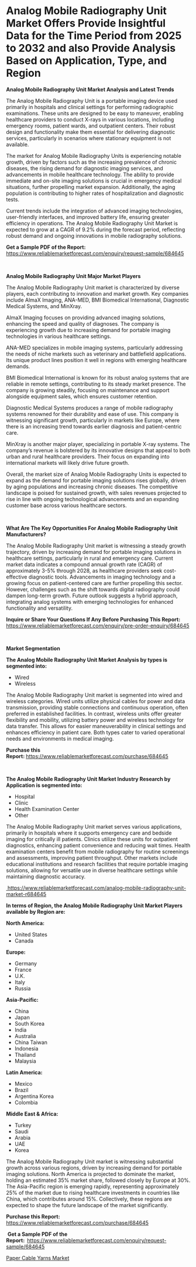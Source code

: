 <p><h1>Analog Mobile Radiography Unit Market Offers Provide Insightful Data for the Time Period from 2025 to 2032 and also Provide Analysis Based on Application, Type, and Region</h1></p><p><strong>Analog Mobile Radiography Unit Market Analysis and Latest Trends</strong></p>
<p><p>The Analog Mobile Radiography Unit is a portable imaging device used primarily in hospitals and clinical settings for performing radiographic examinations. These units are designed to be easy to maneuver, enabling healthcare providers to conduct X-rays in various locations, including emergency rooms, patient wards, and outpatient centers. Their robust design and functionality make them essential for delivering diagnostic services, particularly in scenarios where stationary equipment is not available.</p><p>The market for Analog Mobile Radiography Units is experiencing notable growth, driven by factors such as the increasing prevalence of chronic diseases, the rising demand for diagnostic imaging services, and advancements in mobile healthcare technology. The ability to provide immediate and on-site imaging solutions is crucial in emergency medical situations, further propelling market expansion. Additionally, the aging population is contributing to higher rates of hospitalization and diagnostic tests.</p><p>Current trends include the integration of advanced imaging technologies, user-friendly interfaces, and improved battery life, ensuring greater efficiency in operations. The Analog Mobile Radiography Unit Market is expected to grow at a CAGR of 9.2% during the forecast period, reflecting robust demand and ongoing innovations in mobile radiography solutions.</p></p>
<p><strong>Get a Sample PDF of the Report:&nbsp;</strong> <a href="https://www.reliablemarketforecast.com/enquiry/request-sample/684645?utm_campaign=2875&utm_medium=2&utm_source=Github&utm_content=ia&utm_term=29032025&utm_id=analog-mobile-radiography-unit">https://www.reliablemarketforecast.com/enquiry/request-sample/684645</a></p>
<p>&nbsp;</p>
<p><strong>Analog Mobile Radiography Unit Major Market Players</strong></p>
<p><p>The Analog Mobile Radiography Unit market is characterized by diverse players, each contributing to innovation and market growth. Key companies include AlmaX Imaging, ANA-MED, BMI Biomedical International, Diagnostic Medical Systems, and MinXray. </p><p>AlmaX Imaging focuses on providing advanced imaging solutions, enhancing the speed and quality of diagnoses. The company is experiencing growth due to increasing demand for portable imaging technologies in various healthcare settings.</p><p>ANA-MED specializes in mobile imaging systems, particularly addressing the needs of niche markets such as veterinary and battlefield applications. Its unique product lines position it well in regions with emerging healthcare demands.</p><p>BMI Biomedical International is known for its robust analog systems that are reliable in remote settings, contributing to its steady market presence. The company is growing steadily, focusing on maintenance and support alongside equipment sales, which ensures customer retention.</p><p>Diagnostic Medical Systems produces a range of mobile radiography systems renowned for their durability and ease of use. This company is witnessing significant growth, particularly in markets like Europe, where there is an increasing trend towards earlier diagnosis and patient-centric care.</p><p>MinXray is another major player, specializing in portable X-ray systems. The company’s revenue is bolstered by its innovative designs that appeal to both urban and rural healthcare providers. Their focus on expanding into international markets will likely drive future growth.</p><p>Overall, the market size of Analog Mobile Radiography Units is expected to expand as the demand for portable imaging solutions rises globally, driven by aging populations and increasing chronic diseases. The competitive landscape is poised for sustained growth, with sales revenues projected to rise in line with ongoing technological advancements and an expanding customer base across various healthcare sectors.</p></p>
<p>&nbsp;</p>
<p><strong>What Are The Key Opportunities For Analog Mobile Radiography Unit Manufacturers?</strong></p>
<p><p>The Analog Mobile Radiography Unit market is witnessing a steady growth trajectory, driven by increasing demand for portable imaging solutions in healthcare settings, particularly in rural and emergency care. Current market data indicates a compound annual growth rate (CAGR) of approximately 3-5% through 2028, as healthcare providers seek cost-effective diagnostic tools. Advancements in imaging technology and a growing focus on patient-centered care are further propelling this sector. However, challenges such as the shift towards digital radiography could dampen long-term growth. Future outlook suggests a hybrid approach, integrating analog systems with emerging technologies for enhanced functionality and versatility.</p></p>
<p><strong>Inquire or Share Your Questions If Any Before Purchasing This Report:</strong> <a href="https://www.reliablemarketforecast.com/enquiry/pre-order-enquiry/684645?utm_campaign=2875&utm_medium=2&utm_source=Github&utm_content=ia&utm_term=29032025&utm_id=analog-mobile-radiography-unit">https://www.reliablemarketforecast.com/enquiry/pre-order-enquiry/684645</a></p>
<p>&nbsp;</p>
<p><strong>Market Segmentation</strong></p>
<p><strong>The Analog Mobile Radiography Unit Market Analysis by types is segmented into:</strong></p>
<p><ul><li>Wired</li><li>Wireless</li></ul></p>
<p><p>The Analog Mobile Radiography Unit market is segmented into wired and wireless categories. Wired units utilize physical cables for power and data transmission, providing stable connections and continuous operation, often preferred in established facilities. In contrast, wireless units offer greater flexibility and mobility, utilizing battery power and wireless technology for data transfer. This allows for easier maneuverability in clinical settings and enhances efficiency in patient care. Both types cater to varied operational needs and environments in medical imaging.</p></p>
<p><strong>Purchase this Report:&nbsp;</strong><a href="https://www.reliablemarketforecast.com/purchase/684645?utm_campaign=2875&utm_medium=2&utm_source=Github&utm_content=ia&utm_term=29032025&utm_id=analog-mobile-radiography-unit">https://www.reliablemarketforecast.com/purchase/684645</a></p>
<p>&nbsp;</p>
<p><strong>The Analog Mobile Radiography Unit Market Industry Research by Application is segmented into:</strong></p>
<p><ul><li>Hospital</li><li>Clinic</li><li>Health Examination Center</li><li>Other</li></ul></p>
<p><p>The Analog Mobile Radiography Unit market serves various applications, primarily in hospitals where it supports emergency care and bedside imaging for critically ill patients. Clinics utilize these units for outpatient diagnostics, enhancing patient convenience and reducing wait times. Health examination centers benefit from mobile radiography for routine screenings and assessments, improving patient throughput. Other markets include educational institutions and research facilities that require portable imaging solutions, allowing for versatile use in diverse healthcare settings while maintaining diagnostic accuracy.</p></p>
<p><a href="https://www.reliablemarketforecast.com/analog-mobile-radiography-unit-market-r684645?utm_campaign=2875&utm_medium=2&utm_source=Github&utm_content=ia&utm_term=29032025&utm_id=analog-mobile-radiography-unit">&nbsp;https://www.reliablemarketforecast.com/analog-mobile-radiography-unit-market-r684645</a></p>
<p><strong>In terms of Region, the Analog Mobile Radiography Unit Market Players available by Region are:</strong></p>
<p>
    <p> <strong> North America: </strong>
        <ul>
            <li>United States</li>
            <li>Canada</li>
        </ul>
        </p> 
    <p> <strong> Europe: </strong>
        <ul>
            <li>Germany</li>
            <li>France</li>
            <li>U.K.</li>
            <li>Italy</li>
            <li>Russia</li>
        </ul>
        </p> 
    <p> <strong> Asia-Pacific: </strong>
        <ul>
            <li>China</li>
            <li>Japan</li>
            <li>South Korea</li>
            <li>India</li>
            <li>Australia</li>
            <li>China Taiwan</li>
            <li>Indonesia</li>
            <li>Thailand</li>
            <li>Malaysia</li>
        </ul>
        </p> 
    <p> <strong> Latin America: </strong>
        <ul>
            <li>Mexico</li>
            <li>Brazil</li>
            <li>Argentina Korea</li>
            <li>Colombia</li>
        </ul>
        </p> 
    <p> <strong> Middle East & Africa: </strong>
        <ul>
            <li>Turkey</li>
            <li>Saudi</li>
            <li>Arabia</li>
            <li>UAE</li>
            <li>Korea</li>
        </ul>
    </p>
    </p>
<p><p>The Analog Mobile Radiography Unit market is witnessing substantial growth across various regions, driven by increasing demand for portable imaging solutions. North America is projected to dominate the market, holding an estimated 35% market share, followed closely by Europe at 30%. The Asia-Pacific region is emerging rapidly, representing approximately 25% of the market due to rising healthcare investments in countries like China, which contributes around 15%. Collectively, these regions are expected to shape the future landscape of the market significantly.</p></p>
<p><strong>Purchase this Report: </strong><a href="https://www.reliablemarketforecast.com/purchase/684645?utm_campaign=2875&utm_medium=2&utm_source=Github&utm_content=ia&utm_term=29032025&utm_id=analog-mobile-radiography-unit">https://www.reliablemarketforecast.com/purchase/684645</a></p>
<p>&nbsp;<strong>Get a Sample PDF of the Report:&nbsp;&nbsp;</strong><a href="https://www.reliablemarketforecast.com/enquiry/request-sample/684645?utm_campaign=2875&utm_medium=2&utm_source=Github&utm_content=ia&utm_term=29032025&utm_id=analog-mobile-radiography-unit">https://www.reliablemarketforecast.com/enquiry/request-sample/684645</a></p>
<p><strong></strong></p>
<p><p><a href="https://github.com/scaseiargas/Market-Research-Report-List-1/blob/main/paper-cable-yarns-market.md?utm_campaign=2875&utm_medium=2&utm_source=Github&utm_content=ia&utm_term=29032025&utm_id=analog-mobile-radiography-unit">Paper Cable Yarns Market</a></p></p>